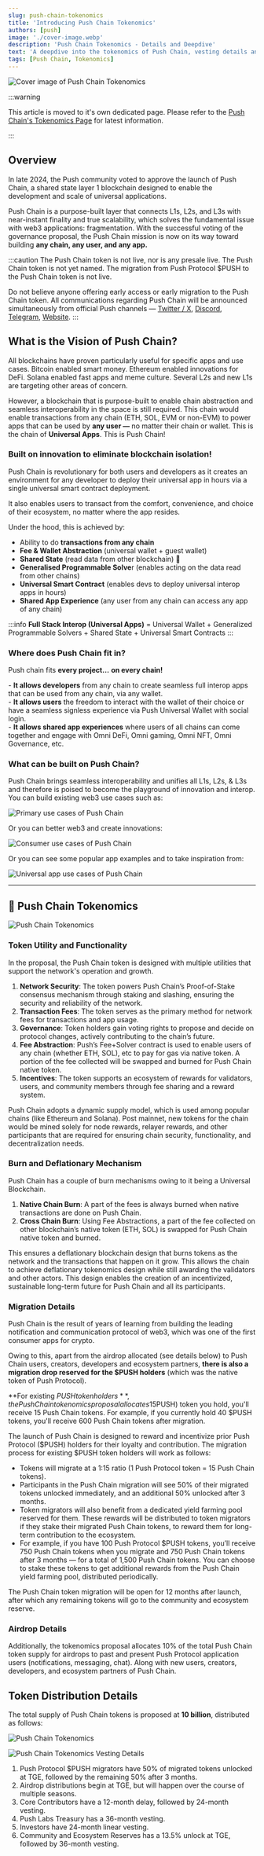 ```yaml
---
slug: push-chain-tokenomics
title: 'Introducing Push Chain Tokenomics'
authors: [push]
image: './cover-image.webp'
description: 'Push Chain Tokenomics - Details and Deepdive'
text: 'A deepdive into the tokenomics of Push Chain, vesting details and how it will power and unify all blockchains!'
tags: [Push Chain, Tokenomics]
---
```


![Cover image of Push Chain Tokenomics](./cover-image.webp)

<!--truncate-->

:::warning

This article is moved to it's own dedicated page. Please refer to the [Push Chain's Tokenomics Page](/knowledge/tokenomics) for latest information.

:::

## Overview

In late 2024, the Push community voted to approve the launch of Push Chain, a shared state layer 1 blockchain designed to enable the development and scale of universal applications.

Push Chain is a purpose-built layer that connects L1s, L2s, and L3s with near-instant finality and true scalability, which solves the fundamental issue with web3 applications: fragmentation. With the successful voting of the governance proposal, the Push Chain mission is now on its way toward building **any chain, any user, and any app.**

:::caution
The Push Chain token is not live, nor is any presale live. The Push Chain token is not yet named. The migration from Push Protocol $PUSH to the Push Chain token is not live.

Do not believe anyone offering early access or early migration to the Push Chain token. All communications regarding Push Chain will be announced simultaneously from official Push channels — [Twitter / X](https://x.com/PushChain 'X handle of Push Chain'), [Discord](https://discord.com/invite/pushchain 'Discord of Push Chain'), [Telegram](https://t.me/epnsproject 'Telegram of Push Chain'), [Website](https://push.org 'Push Website').
:::
&nbsp;

## What is the Vision of Push Chain?

All blockchains have proven particularly useful for specific apps and use cases. Bitcoin enabled smart money. Ethereum enabled innovations for DeFi. Solana enabled fast apps and meme culture. Several L2s and new L1s are targeting other areas of concern.

However, a blockchain that is purpose-built to enable chain abstraction and seamless interoperability in the space is still required. This chain would enable transactions from any chain (ETH, SOL, EVM or non-EVM) to power apps that can be used by **any user —** no matter their chain or wallet. This is the chain of **Universal Apps**. This is Push Chain\!

### Built on innovation to eliminate blockchain isolation!

Push Chain is revolutionary for both users and developers as it creates an environment for any developer to deploy their universal app in hours via a single universal smart contract deployment.

It also enables users to transact from the comfort, convenience, and choice of their ecosystem, no matter where the app resides.

Under the hood, this is achieved by:

- Ability to do **transactions from any chain**
- **Fee & Wallet Abstraction** (universal wallet \+ guest wallet)
- **Shared State** (read data from other blockchain) 👀
- **Generalised Programmable Solve**r (enables acting on the data read from other chains)
- **Universal Smart Contract** (enables devs to deploy universal interop apps in hours)
- **Shared App Experience** (any user from any chain can access any app of any chain)

:::info
**Full Stack Interop (Universal Apps)** \= Universal Wallet \+ Generalized Programmable Solvers \+ Shared State \+ Universal Smart Contracts
:::

### Where does Push Chain fit in?

Push chain fits **every project…** **on every chain\!**

\- **It allows developers** from any chain to create seamless full interop apps that can be used from any chain, via any wallet.<br />
\- **It allows users** the freedom to interact with the wallet of their choice or have a seamless signless experience via Push Universal Wallet with social login.<br />
\- **It allows shared app experiences** where users of all chains can come together and engage with Omni DeFi, Omni gaming, Omni NFT, Omni Governance, etc.<br />

### What can be built on Push Chain?

Push Chain brings seamless interoperability and unifies all L1s, L2s, & L3s and therefore is poised to become the playground of innovation and interop. You can build existing web3 use cases such as:

![Primary use cases of Push Chain](./usecasesmain.webp)

Or you can better web3 and create innovations:

![Consumer use cases of Push Chain](./consumerusecases.webp)

Or you can see some popular app examples and to take inspiration from:

![Universal app use cases of Push Chain](./popularapps.webp)

<hr />

## 👋 Push Chain Tokenomics

![Push Chain Tokenomics](./vestingpc.webp)

### Token Utility and Functionality

In the proposal, the Push Chain token is designed with multiple utilities that support the network's operation and growth.

1. **Network Security**: The token powers Push Chain’s Proof-of-Stake consensus mechanism through staking and slashing, ensuring the security and reliability of the network.
2. **Transaction Fees**: The token serves as the primary method for network fees for transactions and app usage.
3. **Governance**: Token holders gain voting rights to propose and decide on protocol changes, actively contributing to the chain’s future.
4. **Fee Abstraction**: Push’s Fee+Solver contract is used to enable users of any chain (whether ETH, SOL), etc to pay for gas via native token. A portion of the fee collected will be swapped and burned for Push Chain native token.
5. **Incentives**: The token supports an ecosystem of rewards for validators, users, and community members through fee sharing and a reward system.

Push Chain adopts a dynamic supply model, which is used among popular chains (like Ethereum and Solana). Post mainnet, new tokens for the chain would be mined solely for node rewards, relayer rewards, and other participants that are required for ensuring chain security, functionality, and decentralization needs.

### Burn and Deflationary Mechanism

Push Chain has a couple of burn mechanisms owing to it being a Universal Blockchain.

1. **Native Chain Burn**: A part of the fees is always burned when native transactions are done on Push Chain.
2. **Cross Chain Burn**: Using Fee Abstractions, a part of the fee collected on other blockchain’s native token (ETH, SOL) is swapped for Push Chain native token and burned.

This ensures a deflationary blockchain design that burns tokens as the network and the transactions that happen on it grow. This allows the chain to achieve deflationary tokenomics design while still awarding the validators and other actors. This design enables the creation of an incentivized, sustainable long-term future for Push Chain and all its participants.

### Migration Details

Push Chain is the result of years of learning from building the leading notification and communication protocol of web3, which was one of the first consumer apps for crypto.

Owing to this, apart from the airdrop allocated (see details below) to Push Chain users, creators, developers and ecosystem partners, **there is also a migration drop reserved for the $PUSH holders** (which was the native token of Push Protocol).

**For existing $PUSH token holders**, the Push Chain tokenomics proposal allocates 15% of the total Push Chain token supply specifically for migration. The migration will occur at a ratio of **1:15**—meaning for each Push Protocol ($PUSH) token you hold, you'll receive 15 Push Chain tokens. For example, if you currently hold 40 $PUSH tokens, you'll receive 600 Push Chain tokens after migration.

The launch of Push Chain is designed to reward and incentivize prior Push Protocol ($PUSH) holders for their loyalty and contribution. The migration process for existing $PUSH token holders will work as follows:

- Tokens will migrate at a 1:15 ratio (1 Push Protocol token \= 15 Push Chain tokens).
- Participants in the Push Chain migration will see 50% of their migrated tokens unlocked immediately, and an additional 50% unlocked after 3 months.
- Token migrators will also benefit from a dedicated yield farming pool reserved for them. These rewards will be distributed to token migrators if they stake their migrated Push Chain tokens, to reward them for long-term contribution to the ecosystem.
- For example, if you have 100 Push Protocol $PUSH tokens, you’ll receive 750 Push Chain tokens when you migrate and 750 Push Chain tokens after 3 months — for a total of 1,500 Push Chain tokens. You can choose to stake these tokens to get additional rewards from the Push Chain yield farming pool, distributed periodically.

The Push Chain token migration will be open for 12 months after launch, after which any remaining tokens will go to the community and ecosystem reserve.

### Airdrop Details

Additionally, the tokenomics proposal allocates 10% of the total Push Chain token supply for airdrops to past and present Push Protocol application users (notifications, messaging, chat). Along with new users, creators, developers, and ecosystem partners of Push Chain.

## Token Distribution Details

The total supply of Push Chain tokens is proposed at **10 billion**, distributed as follows:

![Push Chain Tokenomics](./vestingpc.webp)

![Push Chain Tokenomics Vesting Details](./vestingdetailspc.webp)

1. Push Protocol $PUSH migrators have 50% of migrated tokens unlocked at TGE, followed by the remaining 50% after 3 months.
2. Airdrop distributions begin at TGE, but will happen over the course of multiple seasons.
3. Core Contributors have a 12-month delay, followed by 24-month vesting.
4. Push Labs Treasury has a 36-month vesting.
5. Investors have 24-month linear vesting.
6. Community and Ecosystem Reserves has a 13.5% unlock at TGE, followed by 36-month vesting.
